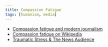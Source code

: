 ```yaml
---
title: Compassion Fatigue
tags: [humanism, media]
---
```


- [Compassion fatigue and modern journalism][compassion-fatigue]
- [Compassion fatigue on Wikipedia][compassion-fatigue-wiki]
- [Traumatic Stress & The News Audience][traumatic-stress-news]

[compassion-fatigue]: https://www.theguardian.com/news/2018/aug/02/is-compassion-fatigue-inevitable-in-an-age-of-24-hour-news
[compassion-fatigue-wiki]: https://en.wikipedia.org/wiki/Compassion_fatigue
[traumatic-stress-news]: https://web.archive.org/web/20080715015000/http://www.dartcenter.org/training/selfstudy/3_photojournalism/04.php